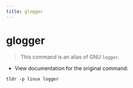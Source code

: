 ```yaml
---
title: glogger
---
```

# glogger

> This command is an alias of GNU `logger`.

- View documentation for the original command:

`tldr -p linux logger`

